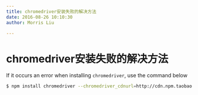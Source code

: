 ```yaml
---
title: chromedriver安装失败的解决方法
date: 2016-08-26 10:10:30
author: Morris Liu

---
```


# chromedriver安装失败的解决方法

If it occurs an error when installing `chromedriver`, use the command below

``` bash
$ npm install chromedriver --chromedriver_cdnurl=http://cdn.npm.taobao.org/dist/chromedriver
```

<!-- more -->
